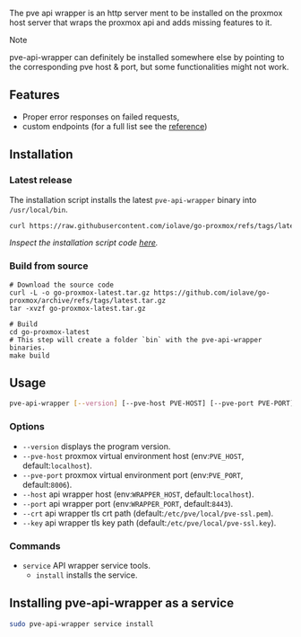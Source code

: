 The pve api wrapper is an http server ment to be installed on the proxmox host server that wraps the proxmox api and adds missing features to it.


> [!NOTE]
> pve-api-wrapper can definitely be installed somewhere else by pointing to the corresponding pve host & port, but some functionalities might not work.

## Features
- Proper error responses on failed requests,
- custom endpoints (for a full list see the [reference])

## Installation
### Latest release
The installation script installs the latest `pve-api-wrapper` binary into `/usr/local/bin`.

```bash
curl https://raw.githubusercontent.com/iolave/go-proxmox/refs/tags/latest/scripts/install-paw.sh | bash
```

_Inspect the installation script code [here]._
### Build from source
```
# Download the source code
curl -L -o go-proxmox-latest.tar.gz https://github.com/iolave/go-proxmox/archive/refs/tags/latest.tar.gz
tar -xvzf go-proxmox-latest.tar.gz

# Build
cd go-proxmox-latest
# This step will create a folder `bin` with the pve-api-wrapper binaries.
make build
```

## Usage
```bash
pve-api-wrapper [--version] [--pve-host PVE-HOST] [--pve-port PVE-PORT] [--host HOST] [--port PORT] [--crt CRT] [--key KEY]
```
### Options
- `--version` displays the program version.
- `--pve-host` proxmox virtual environment host (env:`PVE_HOST`, default:`localhost`).
- `--pve-port` proxmox virtual environment port (env:`PVE_PORT`, default:`8006`).
- `--host` api wrapper host (env:`WRAPPER_HOST`, default:`localhost`).
- `--port` api wrapper port (env:`WRAPPER_PORT`, default:`8443`).
- `--crt` api wrapper tls crt path (default:`/etc/pve/local/pve-ssl.pem`).
- `--key` api wrapper tls key path (default:`/etc/pve/local/pve-ssl.key`).

### Commands
- `service` API wrapper service tools.
    - `install` installs the service.

## Installing pve-api-wrapper as a service
```bash
sudo pve-api-wrapper service install
```

[here]: https://github.com/iolave/go-proxmox/blob/latest/scripts/install-paw.sh
[reference]: https://go-proxmox.iolave.com/api-wrapper/reference/
<!--
    TODO: host the shell script within the docs https://github.com/squidfunk/mkdocs-material/discussions/3458
-->
